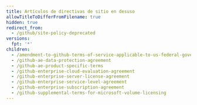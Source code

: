 ```yaml
---
title: Artículos de directivas de sitio en desuso
allowTitleToDifferFromFilename: true
hidden: true
redirect_from:
  - /github/site-policy-deprecated
versions:
  fpt: '*'
children:
  - /amendment-to-github-terms-of-service-applicable-to-us-federal-government-users
  - /github-ae-data-protection-agreement
  - /github-ae-product-specific-terms
  - /github-enterprise-cloud-evaluation-agreement
  - /github-enterprise-server-license-agreement
  - /github-enterprise-service-level-agreement
  - /github-enterprise-subscription-agreement
  - /github-supplemental-terms-for-microsoft-volume-licensing
---
```


